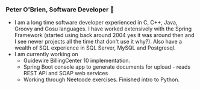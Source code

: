 ### Peter O'Brien, Software Developer 👋


* I am a long time software developer experienced in C, C++, Java, Groovy and Gosu languages.  I have worked extensively with the Spring Framework (started using back around 2004 yes it was around then and I see newer projects all the time that don't use it why?).  Also have a wealth of SQL experience in SQL Server, MySQL and Postgresql.  
* I am currently working on
  * Guidewire BillingCenter 10 implementation.
  * Spring Boot console app to generate documents for upload - reads REST API and SOAP web services
  * Working through Neetcode exercises.  Finished intro to Python.
 
